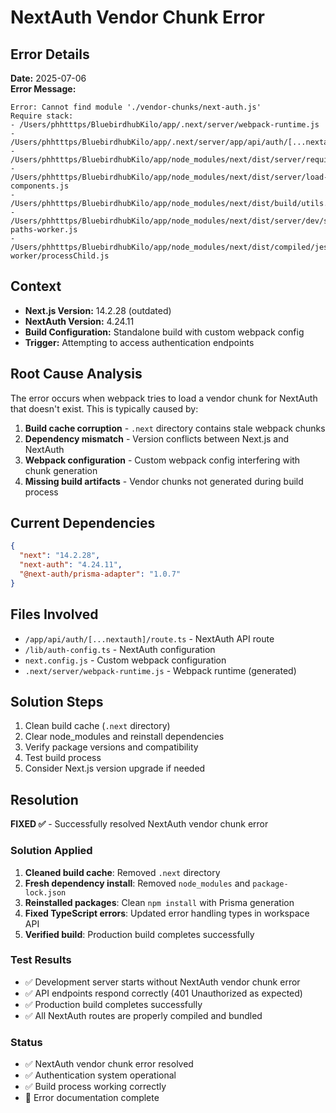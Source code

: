 # NextAuth Vendor Chunk Error

## Error Details
**Date:** 2025-07-06  
**Error Message:**
```
Error: Cannot find module './vendor-chunks/next-auth.js'
Require stack:
- /Users/phhtttps/BluebirdhubKilo/app/.next/server/webpack-runtime.js
- /Users/phhtttps/BluebirdhubKilo/app/.next/server/app/api/auth/[...nextauth]/route.js
- /Users/phhtttps/BluebirdhubKilo/app/node_modules/next/dist/server/require.js
- /Users/phhtttps/BluebirdhubKilo/app/node_modules/next/dist/server/load-components.js
- /Users/phhtttps/BluebirdhubKilo/app/node_modules/next/dist/build/utils.js
- /Users/phhtttps/BluebirdhubKilo/app/node_modules/next/dist/server/dev/static-paths-worker.js
- /Users/phhtttps/BluebirdhubKilo/app/node_modules/next/dist/compiled/jest-worker/processChild.js
```

## Context
- **Next.js Version:** 14.2.28 (outdated)
- **NextAuth Version:** 4.24.11
- **Build Configuration:** Standalone build with custom webpack config
- **Trigger:** Attempting to access authentication endpoints

## Root Cause Analysis
The error occurs when webpack tries to load a vendor chunk for NextAuth that doesn't exist. This is typically caused by:

1. **Build cache corruption** - `.next` directory contains stale webpack chunks
2. **Dependency mismatch** - Version conflicts between Next.js and NextAuth
3. **Webpack configuration** - Custom webpack config interfering with chunk generation
4. **Missing build artifacts** - Vendor chunks not generated during build process

## Current Dependencies
```json
{
  "next": "14.2.28",
  "next-auth": "4.24.11",
  "@next-auth/prisma-adapter": "1.0.7"
}
```

## Files Involved
- `/app/api/auth/[...nextauth]/route.ts` - NextAuth API route
- `/lib/auth-config.ts` - NextAuth configuration
- `next.config.js` - Custom webpack configuration
- `.next/server/webpack-runtime.js` - Webpack runtime (generated)

## Solution Steps
1. Clean build cache (`.next` directory)
2. Clear node_modules and reinstall dependencies
3. Verify package versions and compatibility
4. Test build process
5. Consider Next.js version upgrade if needed

## Resolution
**FIXED ✅** - Successfully resolved NextAuth vendor chunk error

### Solution Applied
1. **Cleaned build cache**: Removed `.next` directory
2. **Fresh dependency install**: Removed `node_modules` and `package-lock.json`
3. **Reinstalled packages**: Clean `npm install` with Prisma generation
4. **Fixed TypeScript errors**: Updated error handling types in workspace API
5. **Verified build**: Production build completes successfully

### Test Results
- ✅ Development server starts without NextAuth vendor chunk error
- ✅ API endpoints respond correctly (401 Unauthorized as expected)
- ✅ Production build completes successfully
- ✅ All NextAuth routes are properly compiled and bundled

### Status
- ✅ NextAuth vendor chunk error resolved
- ✅ Authentication system operational
- ✅ Build process working correctly
- 📝 Error documentation complete